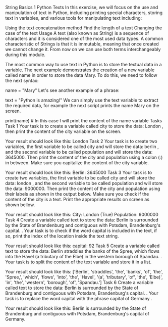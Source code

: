 String Basics 1
Python Texts
In this exercise, we will focus on the use and manipulation of text in Python, including printing special characters, storing text in variables, and various tools for manipulating text including:

Using the text concatenation method
Find the length of a text
Changing the case of the text
Usage
A text (also known as String) is a sequence of characters and it is considered one of the most used data types. A common characteristic of Strings is that it is immutable, meaning that once created we cannot change it. From now on we can use both terms interchangeably during this module.

The most common way to use text in Python is to store the textual data in a variable. The next example demonstrates the creation of a new variable called name in order to store the data Mary. To do this, we need to follow the next syntax:

name = "Mary"
Let's see another example of a phrase:

text = "Python is amazing!"
We can simply use the text variable to extract the required data, for example the next script prints the name Mary on the screen.

print(name) # In this case I will print the content of the name variable
Tasks
Task 1
Your task is to create a variable called city to store the data: London , then print the content of the city variable on the screen.

Your result should look like this:
London
Task 2
Your task is to create two variables, the first variable to be called city and will store the data: berlin , and the second variable to be called population and will store the data: 3645000. Then print the content of the city and population using a colon (:) in between. Make sure you capitalize the content of the city variable.

Your result should look like this:
Berlin: 3645000
Task 3
Your task is to create two variables, the first variable to be called city and will store the data: london , and the second variable to be called population and will store the data: 9000000. Then print the content of the city and population using their labels as shown in the output below. Make sure you check if the content of the city is a text. Print the appropriate results on screen as shown bellow.

Your result should look like this:
City: London (True)
Population: 9000000
Task 4
Create a variable called text to store the data: Berlin is surrounded by the State of Brandenburg and contiguous with Potsdam, Brandenburg's capital. . Your task is to check if the word capital is included in the text, if so, print the index of the location inside the text string.

Your result should look like this:
capital: 92
Task 5
Create a variable called text to store the data: Berlin straddles the banks of the Spree, which flows into the Havel (a tributary of the Elbe) in the western borough of Spandau. . Your task is to split the content of the text variable and store it in a list.

Your result should look like this:
['Berlin', 'straddles', 'the', 'banks', 'of', 'the', 'Spree,', 'which', 'flows', 'into', 'the', 'Havel', '(a', 'tributary', 'of', 'the', 'Elbe)', 'in', 'the', 'western', 'borough', 'of', 'Spandau.']
Task 6
Create a variable called text to store the data: Berlin is surrounded by the State of Brandenburg and contiguous with Potsdam, Brandenburg's capital. . Your task is to replace the word capital with the phrase capital of Germany .

Your result should look like this:
Berlin is surrounded by the State of Brandenburg and contiguous with Potsdam, Brandenburg's capital of Germany.
